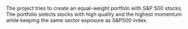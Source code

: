 The project tries to create an equal-weight portfolo with S&P 500 stocks. The portfolio selects stocks with high quality and the highest momentum while keeping the same sector exposure as S&P500 index. 
